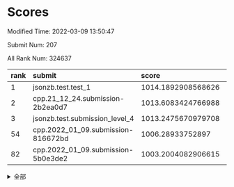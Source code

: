 # Scores

Modified Time: 2022-03-09 13:50:47

Submit Num: 207

All Rank Num: 324637

| rank |               submit               |       score        |       sigma        | pk_num |
| :--- | :--------------------------------- | :----------------- | :----------------- | :----- |
| 1    | jsonzb.test.test_1                 | 1014.1892908568626 | 0.800042358718669  | 6270   |
| 2    | cpp.21_12_24.submission-2b2ea0d7   | 1013.6083424766988 | 0.8080086402715211 | 6273   |
| 3    | jsonzb.test.submission_level_4     | 1013.2475670979708 | 0.7718400746102735 | 6274   |
| 54   | cpp.2022_01_09.submission-816672bd | 1006.28933752897   | 0.7227967636960206 | 6273   |
| 82   | cpp.2022_01_09.submission-5b0e3de2 | 1003.2004082906615 | 0.7087110351189733 | 6273   |


<details>
<summary>全部</summary>

| rank |                 submit                 |       score        |       sigma        | pk_num |
| :--- | :------------------------------------- | :----------------- | :----------------- | :----- |
| 1    | jsonzb.test.test_1                     | 1014.1892908568626 | 0.800042358718669  | 6270   |
| 2    | cpp.21_12_24.submission-2b2ea0d7       | 1013.6083424766988 | 0.8080086402715211 | 6273   |
| 3    | jsonzb.test.submission_level_4         | 1013.2475670979708 | 0.7718400746102735 | 6274   |
| 4    | gobigger.level_3.submission_level_3_1  | 1012.072205881685  | 0.789795204920704  | 6269   |
| 5    | gobigger.level_3.submission_level_3_2  | 1011.6959972860074 | 0.7775526082859444 | 6273   |
| 6    | gobigger.level_3.submission_level_3_33 | 1011.5675221935766 | 0.7863231459415628 | 6275   |
| 7    | gobigger.level_3.submission_level_3_5  | 1011.3337714995516 | 0.7837912562633722 | 6272   |
| 8    | gobigger.level_3.submission_level_3_7  | 1011.2335409042167 | 0.7648906877956307 | 6271   |
| 9    | gobigger.level_3.submission_level_3_3  | 1011.1460507873187 | 0.768158645540495  | 6273   |
| 10   | gobigger.level_3.submission_level_3_14 | 1011.0941558655043 | 0.7752302188790859 | 6278   |
| 11   | gobigger.level_3.submission_level_3_37 | 1010.9277824299236 | 0.7651776430711612 | 6278   |
| 12   | gobigger.level_3.submission_level_3_27 | 1010.830680730123  | 0.7705887724820142 | 6273   |
| 13   | gobigger.level_3.submission_level_3_11 | 1010.5362651969716 | 0.7843609687311962 | 6278   |
| 14   | gobigger.level_3.submission_level_3_41 | 1010.4718836479956 | 0.7849037372686165 | 6272   |
| 15   | gobigger.level_3.submission_level_3_24 | 1010.4480253289742 | 0.7618031629577127 | 6271   |
| 16   | gobigger.level_3.submission_level_3_17 | 1010.3068338802875 | 0.7641387342546078 | 6276   |
| 17   | gobigger.level_3.submission_level_3_19 | 1010.2426034574827 | 0.7968973572267585 | 6272   |
| 18   | gobigger.level_3.submission_level_3_22 | 1010.2261790858436 | 0.77584863049208   | 6268   |
| 19   | gobigger.level_3.submission_level_3_48 | 1010.1834643400381 | 0.7673170173992135 | 6276   |
| 20   | gobigger.level_3.submission_level_3_28 | 1010.1472134026104 | 0.7669044332770008 | 6269   |
| 21   | gobigger.level_3.submission_level_3_10 | 1010.0868601595656 | 0.7596376862858242 | 6272   |
| 22   | gobigger.level_3.submission_level_3_6  | 1010.0535931860337 | 0.7452034420683082 | 6274   |
| 23   | gobigger.level_3.submission_level_3_46 | 1009.9799808216368 | 0.7633600970132591 | 6274   |
| 24   | gobigger.level_3.submission_level_3_8  | 1009.9116110722398 | 0.7482030661974954 | 6270   |
| 25   | gobigger.level_3.submission_level_3_25 | 1009.9005124075456 | 0.7491057311523187 | 6277   |
| 26   | gobigger.level_3.submission_level_3_12 | 1009.8674607787913 | 0.7529043358417497 | 6276   |
| 27   | gobigger.level_3.submission_level_3_15 | 1009.8388984674917 | 0.7514098001821691 | 6269   |
| 28   | gobigger.level_3.submission_level_3_26 | 1009.7767460291002 | 0.7453152667514251 | 6275   |
| 29   | gobigger.level_3.submission_level_3_49 | 1009.7380621520599 | 0.7496165851721773 | 6267   |
| 30   | gobigger.level_3.submission_level_3_21 | 1009.7352025536411 | 0.7414557005394286 | 6271   |
| 31   | gobigger.level_3.submission_level_3_43 | 1009.6770440910044 | 0.7456719208492055 | 6268   |
| 32   | gobigger.level_3.submission_level_3_47 | 1009.6380551797681 | 0.7495150852507005 | 6271   |
| 33   | gobigger.level_3.submission_level_3_31 | 1009.6015778017671 | 0.7459126055175257 | 6269   |
| 34   | gobigger.level_3.submission_level_3_35 | 1009.4735446491529 | 0.7523568981225375 | 6273   |
| 35   | gobigger.level_3.submission_level_3_20 | 1009.4304652304326 | 0.772355371378657  | 6272   |
| 36   | gobigger.level_3.submission_level_3_44 | 1009.398460328514  | 0.774376082214805  | 6274   |
| 37   | gobigger.level_3.submission_level_3_32 | 1009.2756717525821 | 0.7366963607972372 | 6279   |
| 38   | gobigger.level_3.submission_level_3_40 | 1009.232772286092  | 0.7728600228745329 | 6274   |
| 39   | gobigger.level_3.submission_level_3_9  | 1009.1949974010766 | 0.7507097391516689 | 6272   |
| 40   | gobigger.level_3.submission_level_3_0  | 1009.1421058113825 | 0.7351509486841681 | 6275   |
| 41   | gobigger.level_3.submission_level_3_30 | 1009.118104040006  | 0.7466569319324818 | 6274   |
| 42   | gobigger.level_3.submission_level_3_29 | 1008.9525456026561 | 0.7424001863568187 | 6273   |
| 43   | gobigger.level_3.submission_level_3_18 | 1008.8921913565703 | 0.7729034593578951 | 6270   |
| 44   | gobigger.level_3.submission_level_3_45 | 1008.878088979575  | 0.7227819443097697 | 6269   |
| 45   | gobigger.level_3.submission_level_3_36 | 1008.78940733579   | 0.7400159004003845 | 6265   |
| 46   | gobigger.level_3.submission_level_3_13 | 1008.78419518703   | 0.7666825284079891 | 6274   |
| 47   | gobigger.level_3.submission_level_3_16 | 1008.7070271152709 | 0.7464085363245766 | 6271   |
| 48   | gobigger.level_3.submission_level_3_39 | 1008.3191446674148 | 0.7399054035844013 | 6279   |
| 49   | gobigger.level_3.submission_level_3_38 | 1008.249208269147  | 0.7550951423950202 | 6277   |
| 50   | gobigger.level_3.submission_level_3_34 | 1008.2276094523733 | 0.7501991859402051 | 6282   |
| 51   | gobigger.level_3.submission_level_3_23 | 1008.2063541990443 | 0.7526208981773215 | 6278   |
| 52   | gobigger.level_3.submission_level_3_42 | 1008.1265902583261 | 0.7365732872083706 | 6269   |
| 53   | gobigger.level_3.submission_level_3_4  | 1007.8503163686713 | 0.7509087749990054 | 6275   |
| 54   | cpp.2022_01_09.submission-816672bd     | 1006.28933752897   | 0.7227967636960206 | 6273   |
| 55   | gobigger.level_1.submission_level_1_29 | 1004.9977494931151 | 0.7155173630545028 | 6277   |
| 56   | gobigger.level_1.submission_level_1_0  | 1004.601766334262  | 0.724342656201589  | 6271   |
| 57   | gobigger.level_1.submission_level_1_37 | 1004.4878370713066 | 0.7274195414905255 | 6279   |
| 58   | gobigger.level_1.submission_level_1_47 | 1004.3467673879093 | 0.7266809892614962 | 6269   |
| 59   | gobigger.level_1.submission_level_1_35 | 1004.3433959660073 | 0.7147660682000357 | 6277   |
| 60   | gobigger.level_1.submission_level_1_4  | 1004.2750412511045 | 0.7175076894373859 | 6273   |
| 61   | gobigger.level_1.submission_level_1_39 | 1004.0905903349727 | 0.721827555445892  | 6269   |
| 62   | gobigger.level_1.submission_level_1_49 | 1004.0559507011556 | 0.7108920315148146 | 6275   |
| 63   | gobigger.level_1.submission_level_1_31 | 1003.9901872454641 | 0.7230254814161364 | 6272   |
| 64   | gobigger.level_1.submission_level_1_1  | 1003.9739762771322 | 0.712920239615509  | 6273   |
| 65   | gobigger.level_1.submission_level_1_24 | 1003.8001419264543 | 0.7081633177665342 | 6271   |
| 66   | gobigger.level_1.submission_level_1_18 | 1003.7207553766848 | 0.718849796014813  | 6276   |
| 67   | gobigger.level_1.submission_level_1_12 | 1003.6841164988846 | 0.7160071863362787 | 6270   |
| 68   | gobigger.level_1.submission_level_1_40 | 1003.666603869646  | 0.7061532472888713 | 6269   |
| 69   | gobigger.level_1.submission_level_1_21 | 1003.6652897231307 | 0.7075311810455335 | 6274   |
| 70   | gobigger.level_1.submission_level_1_10 | 1003.5870839745761 | 0.7175480218172596 | 6276   |
| 71   | gobigger.level_1.submission_level_1_38 | 1003.5822299878505 | 0.7091502811036394 | 6276   |
| 72   | gobigger.level_1.submission_level_1_36 | 1003.5788303529579 | 0.7271601510406985 | 6275   |
| 73   | gobigger.level_1.submission_level_1_27 | 1003.5346265680636 | 0.720180291346378  | 6274   |
| 74   | gobigger.level_1.submission_level_1_34 | 1003.526790977414  | 0.7091247015787543 | 6271   |
| 75   | gobigger.level_1.submission_level_1_8  | 1003.4835488768883 | 0.7158117754479876 | 6279   |
| 76   | gobigger.level_1.submission_level_1_33 | 1003.4815995350951 | 0.720497878992217  | 6276   |
| 77   | gobigger.level_1.submission_level_1_23 | 1003.3185766853118 | 0.7096387800142331 | 6268   |
| 78   | gobigger.level_1.submission_level_1_20 | 1003.2756060844017 | 0.7169371333641669 | 6261   |
| 79   | gobigger.level_1.submission_level_1_48 | 1003.2592330465524 | 0.71144536921731   | 6273   |
| 80   | gobigger.level_1.submission_level_1_45 | 1003.2476110168005 | 0.7157655756893991 | 6274   |
| 81   | gobigger.level_1.submission_level_1_46 | 1003.2279152209728 | 0.7248890613500968 | 6268   |
| 82   | cpp.2022_01_09.submission-5b0e3de2     | 1003.2004082906615 | 0.7087110351189733 | 6273   |
| 83   | gobigger.level_1.submission_level_1_43 | 1003.1969127928683 | 0.7124041754343681 | 6267   |
| 84   | gobigger.level_1.submission_level_1_32 | 1003.088756023097  | 0.7153239248679971 | 6271   |
| 85   | gobigger.level_1.submission_level_1_22 | 1003.052249131646  | 0.7169818010346832 | 6274   |
| 86   | gobigger.level_1.submission_level_1_15 | 1003.0381046403139 | 0.7186876074407686 | 6271   |
| 87   | gobigger.level_1.submission_level_1_17 | 1002.858150042412  | 0.7059654379409717 | 6276   |
| 88   | gobigger.level_1.submission_level_1_16 | 1002.8503562951482 | 0.714676610507727  | 6276   |
| 89   | gobigger.level_1.submission_level_1_13 | 1002.8463695108719 | 0.708209954881624  | 6272   |
| 90   | gobigger.level_1.submission_level_1_5  | 1002.832546627458  | 0.7149221851894555 | 6270   |
| 91   | gobigger.level_1.submission_level_1_28 | 1002.8197828245377 | 0.7170378607454151 | 6277   |
| 92   | gobigger.level_1.submission_level_1_41 | 1002.8164055625808 | 0.7145875103767715 | 6276   |
| 93   | gobigger.level_1.submission_level_1_19 | 1002.8067707177613 | 0.723725111457808  | 6271   |
| 94   | gobigger.level_1.submission_level_1_44 | 1002.7579919021941 | 0.703833842826453  | 6272   |
| 95   | gobigger.level_1.submission_level_1_42 | 1002.7066626680263 | 0.7008302460984815 | 6274   |
| 96   | gobigger.level_1.submission_level_1_2  | 1002.6417485527003 | 0.7135452686070757 | 6276   |
| 97   | gobigger.level_1.submission_level_1_14 | 1002.5431924956449 | 0.7174117413068567 | 6271   |
| 98   | gobigger.level_1.submission_level_1_7  | 1002.5326204903886 | 0.7064577389821358 | 6276   |
| 99   | gobigger.level_1.submission_level_1_30 | 1002.498291682373  | 0.7229707913273101 | 6272   |
| 100  | gobigger.level_1.submission_level_1_6  | 1002.4244545008012 | 0.7064663860105933 | 6269   |
| 101  | gobigger.level_1.submission_level_1_3  | 1002.3536082256296 | 0.713217593487673  | 6273   |
| 102  | gobigger.level_1.submission_level_1_25 | 1002.2546677624272 | 0.7091579276651004 | 6278   |
| 103  | gobigger.level_1.submission_level_1_9  | 1002.2522701371938 | 0.7036857466226198 | 6269   |
| 104  | gobigger.level_1.submission_level_1_11 | 1002.2452967502735 | 0.7232038935250739 | 6282   |
| 105  | gobigger.level_1.submission_level_1_26 | 1002.2425898372652 | 0.7195161835434478 | 6274   |
| 106  | gobigger.random.submission_random_29   | 997.5412269529307  | 0.7075724547208005 | 6273   |
| 107  | gobigger.random.submission_random_8    | 997.4308899592143  | 0.699004714993294  | 6275   |
| 108  | gobigger.random.submission_random_19   | 997.4179668749991  | 0.7002161055287097 | 6271   |
| 109  | gobigger.random.submission_random_46   | 997.1523272093104  | 0.7087916878131058 | 6272   |
| 110  | gobigger.random.submission_random_28   | 997.0679451666914  | 0.7177697914543376 | 6273   |
| 111  | gobigger.random.submission_random_23   | 996.9237165054943  | 0.7066924291713148 | 6270   |
| 112  | gobigger.random.submission_random_30   | 996.8941111312602  | 0.7108550578319429 | 6274   |
| 113  | gobigger.random.submission_random_5    | 996.6706354339182  | 0.708099087400322  | 6277   |
| 114  | gobigger.random.submission_random_26   | 996.6221359475664  | 0.7045095953536189 | 6276   |
| 115  | gobigger.random.submission_random_39   | 996.4816899713745  | 0.7018984650449003 | 6271   |
| 116  | gobigger.random.submission_random_12   | 996.4802538639325  | 0.7070272054569071 | 6270   |
| 117  | gobigger.random.submission_random_44   | 996.4354853108836  | 0.7064365730590279 | 6275   |
| 118  | gobigger.random.submission_random_36   | 996.42814804815    | 0.7097718207115252 | 6276   |
| 119  | gobigger.random.submission_random_7    | 996.3998290333213  | 0.7055506533313146 | 6271   |
| 120  | gobigger.random.submission_random_22   | 996.392568443514   | 0.7073888655129236 | 6272   |
| 121  | gobigger.random.submission_random_24   | 996.3923818257806  | 0.708445566244961  | 6268   |
| 122  | gobigger.random.submission_random_42   | 996.3836587948721  | 0.7043791227318112 | 6272   |
| 123  | gobigger.random.submission_random_1    | 996.3082435262781  | 0.6974785390128332 | 6269   |
| 124  | gobigger.random.submission_random_20   | 996.3054551904279  | 0.7088312313335403 | 6276   |
| 125  | gobigger.random.submission_random_25   | 996.3054097774336  | 0.7031798065651602 | 6274   |
| 126  | gobigger.random.submission_random_0    | 996.2987900040401  | 0.72598006989025   | 6273   |
| 127  | gobigger.random.submission_random_35   | 996.2879025422683  | 0.7173849608126152 | 6274   |
| 128  | gobigger.random.submission_random_32   | 996.2690028076446  | 0.7121783328121548 | 6269   |
| 129  | gobigger.random.submission_random_16   | 996.1893275851302  | 0.713665018953179  | 6275   |
| 130  | gobigger.random.submission_random_9    | 996.1418627123657  | 0.703052211249086  | 6277   |
| 131  | gobigger.random.submission_random_17   | 996.0667263561922  | 0.7129697007888066 | 6275   |
| 132  | gobigger.random.submission_random_13   | 995.936467199093   | 0.7061386932161131 | 6274   |
| 133  | gobigger.random.submission_random_31   | 995.9215213274939  | 0.717968451125466  | 6273   |
| 134  | gobigger.random.submission_random_49   | 995.9173217709304  | 0.7102326948320254 | 6272   |
| 135  | gobigger.random.submission_random_15   | 995.8991153292295  | 0.7163206287401335 | 6271   |
| 136  | gobigger.random.submission_random_47   | 995.7675654930703  | 0.7087631874932729 | 6274   |
| 137  | gobigger.random.submission_random_14   | 995.7479335700762  | 0.7165028831711677 | 6275   |
| 138  | gobigger.random.submission_random_40   | 995.6842643068592  | 0.712202526911203  | 6278   |
| 139  | gobigger.random.submission_random_18   | 995.6673225679492  | 0.7091332251016642 | 6272   |
| 140  | gobigger.random.submission_random_45   | 995.6438485150217  | 0.7019880719853574 | 6274   |
| 141  | gobigger.random.submission_random_27   | 995.6220232865674  | 0.7206565032404324 | 6276   |
| 142  | gobigger.random.submission_random_34   | 995.586149166864   | 0.7015056351554151 | 6274   |
| 143  | gobigger.random.submission_random_21   | 995.5658321149127  | 0.7166444316464711 | 6273   |
| 144  | gobigger.random.submission_random_41   | 995.5294076341713  | 0.7051367787758992 | 6273   |
| 145  | gobigger.random.submission_random_43   | 995.3887294377353  | 0.7206050209115383 | 6272   |
| 146  | gobigger.random.submission_random_2    | 995.3229097863917  | 0.7048646315040079 | 6275   |
| 147  | gobigger.random.submission_random_6    | 995.302619760984   | 0.713506699871723  | 6274   |
| 148  | gobigger.random.submission_random_38   | 995.2886795606862  | 0.7035425452081984 | 6275   |
| 149  | gobigger.random.submission_random_48   | 995.2288662608339  | 0.7221568069367482 | 6275   |
| 150  | gobigger.random.submission_random_33   | 995.170518310193   | 0.7121832442446766 | 6276   |
| 151  | gobigger.random.submission_random_11   | 995.1359056047819  | 0.7258645318153418 | 6278   |
| 152  | gobigger.random.submission_random_4    | 995.1299181859467  | 0.7189895427102331 | 6273   |
| 153  | gobigger.random.submission_random_10   | 994.8139169681133  | 0.7177395229403098 | 6268   |
| 154  | gobigger.random.submission_random_37   | 994.8010696061647  | 0.7145963697216894 | 6280   |
| 155  | gobigger.level_2.submission_level_2_2  | 994.3184109757589  | 0.7190201077176243 | 6272   |
| 156  | gobigger.level_2.submission_level_2_31 | 994.0582898156542  | 0.7377622468626424 | 6269   |
| 157  | gobigger.level_2.submission_level_2_26 | 993.8020499904268  | 0.7241528880458211 | 6271   |
| 158  | gobigger.level_2.submission_level_2_10 | 993.6081608183123  | 0.7436400711314844 | 6270   |
| 159  | gobigger.random.submission_random_3    | 993.6002939758513  | 0.7212128904927289 | 6275   |
| 160  | gobigger.level_2.submission_level_2_7  | 993.4955297889372  | 0.7326266205325626 | 6274   |
| 161  | gobigger.level_2.submission_level_2_9  | 993.476732306903   | 0.7314667797530887 | 6270   |
| 162  | gobigger.level_2.submission_level_2_45 | 993.2909560495848  | 0.7472768746879518 | 6270   |
| 163  | gobigger.level_2.submission_level_2_32 | 993.180837400614   | 0.7827265055864578 | 6274   |
| 164  | gobigger.level_2.submission_level_2_30 | 993.1609898017705  | 0.7504166644864287 | 6272   |
| 165  | gobigger.level_2.submission_level_2_48 | 993.0886471898721  | 0.7425588519862379 | 6276   |
| 166  | gobigger.level_2.submission_level_2_47 | 993.072180598573   | 0.7345607622716591 | 6268   |
| 167  | gobigger.level_2.submission_level_2_23 | 993.0509935135894  | 0.7333456766904973 | 6278   |
| 168  | gobigger.level_2.submission_level_2_49 | 992.9965535988142  | 0.729349193597632  | 6272   |
| 169  | gobigger.level_2.submission_level_2_3  | 992.9917742133966  | 0.7293502707624836 | 6276   |
| 170  | gobigger.level_2.submission_level_2_20 | 992.979034393771   | 0.7299473595909424 | 6274   |
| 171  | gobigger.level_2.submission_level_2_18 | 992.8247704500187  | 0.7533447860857779 | 6277   |
| 172  | gobigger.level_2.submission_level_2_41 | 992.4677404597722  | 0.7520549385017762 | 6279   |
| 173  | gobigger.level_2.submission_level_2_40 | 992.4666030090816  | 0.7414726015295352 | 6274   |
| 174  | gobigger.level_2.submission_level_2_46 | 992.4626936273553  | 0.7381061436572695 | 6273   |
| 175  | gobigger.level_2.submission_level_2_13 | 992.424978880287   | 0.7295124622532453 | 6274   |
| 176  | gobigger.level_2.submission_level_2_12 | 992.4227027162324  | 0.7216050214165131 | 6271   |
| 177  | gobigger.level_2.submission_level_2_36 | 992.3486748551767  | 0.7546761827586711 | 6272   |
| 178  | gobigger.level_2.submission_level_2_15 | 992.304842136778   | 0.7474693066506553 | 6275   |
| 179  | gobigger.level_2.submission_level_2_19 | 992.264795479194   | 0.7270254949729429 | 6270   |
| 180  | gobigger.level_2.submission_level_2_37 | 992.142277648926   | 0.7600397896901827 | 6272   |
| 181  | gobigger.level_2.submission_level_2_35 | 992.1237672371097  | 0.735580635879095  | 6270   |
| 182  | gobigger.level_2.submission_level_2_29 | 992.0655082855794  | 0.7321132441804841 | 6274   |
| 183  | gobigger.level_2.submission_level_2_33 | 992.0178809386318  | 0.7399873419062274 | 6279   |
| 184  | gobigger.level_2.submission_level_2_8  | 992.0052246425396  | 0.7505653302803948 | 6273   |
| 185  | gobigger.level_2.submission_level_2_27 | 991.9695250346139  | 0.7589616909808091 | 6275   |
| 186  | gobigger.level_2.submission_level_2_22 | 991.9365834893246  | 0.7454623147386945 | 6268   |
| 187  | gobigger.level_2.submission_level_2_5  | 991.8233442456905  | 0.7464246566951951 | 6274   |
| 188  | gobigger.level_2.submission_level_2_44 | 991.7945580992769  | 0.7541833794006195 | 6270   |
| 189  | gobigger.level_2.submission_level_2_14 | 991.7927109524421  | 0.7488360475881729 | 6273   |
| 190  | gobigger.level_2.submission_level_2_0  | 991.7860395426746  | 0.7530712570318208 | 6270   |
| 191  | gobigger.level_2.submission_level_2_16 | 991.7586373921249  | 0.7517707647658317 | 6277   |
| 192  | gobigger.level_2.submission_level_2_39 | 991.5537230743269  | 0.7608491902696217 | 6275   |
| 193  | gobigger.level_2.submission_level_2_42 | 991.403777127837   | 0.7614067913099661 | 6274   |
| 194  | gobigger.level_2.submission_level_2_28 | 991.3773220496417  | 0.7554109591862519 | 6271   |
| 195  | gobigger.level_2.submission_level_2_34 | 991.3705032449785  | 0.7339830749690294 | 6273   |
| 196  | gobigger.level_2.submission_level_2_4  | 991.2974411385203  | 0.7491664985931606 | 6274   |
| 197  | gobigger.level_2.submission_level_2_43 | 991.2944519712187  | 0.7612236915039454 | 6274   |
| 198  | gobigger.level_2.submission_level_2_6  | 991.2636321969454  | 0.7532078665453564 | 6276   |
| 199  | gobigger.level_2.submission_level_2_38 | 991.2200328787259  | 0.7456614802205039 | 6272   |
| 200  | gobigger.level_2.submission_level_2_21 | 991.2165275652414  | 0.7554285295113397 | 6278   |
| 201  | gobigger.level_2.submission_level_2_25 | 991.1291818904863  | 0.7571323695050995 | 6277   |
| 202  | gobigger.level_2.submission_level_2_24 | 990.828902637179   | 0.7801664815477894 | 6271   |
| 203  | gobigger.level_2.submission_level_2_11 | 990.7894108255483  | 0.7783317216861586 | 6276   |
| 204  | gobigger.level_2.submission_level_2_1  | 990.4729592769006  | 0.7598032659967384 | 6270   |
| 205  | gobigger.level_2.submission_level_2_17 | 989.9069474302596  | 0.753692365227439  | 6273   |
| 206  | gobigger.none.submission_none_0        | 979.6764481839471  | 1.2089698530263664 | 6273   |
| 207  | gobigger.none.submission_none_1        | 976.1551195604308  | 1.4330514552021998 | 6272   |

</details>